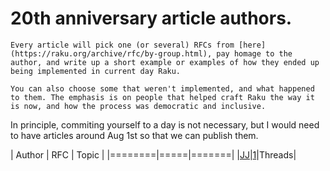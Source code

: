 # 20th anniversary article authors.

	Every article will pick one (or several) RFCs from [here](https://raku.org/archive/rfc/by-group.html), pay homage to the author, and write up a short example or examples of how they ended up being implemented in current day Raku. 
	
	You can also choose some that weren't implemented, and what happened to them. The emphasis is on people that helped craft Raku the way it is now, and how the process was democratic and inclusive.

In principle, commiting yourself to a day is not necessary, but I would need to have articles around Aug 1st so that we can publish them.

| Author | RFC | Topic |
|========|=====|=======|
|[JJ](https://github.com/JJ)|[1](https://raku.org/archive/rfc/1.html)|Threads|
